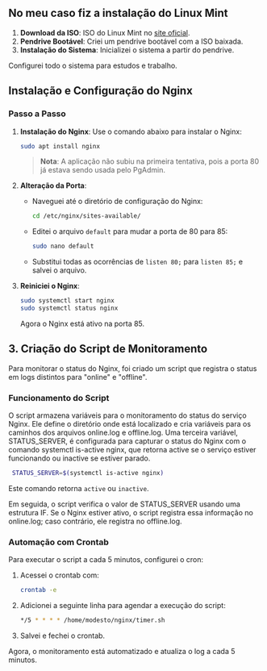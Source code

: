 

## No meu caso fiz a instalação do Linux Mint

1. **Download da ISO**: ISO do Linux Mint no [site oficial](https://linuxmint.com/download.php).
2. **Pendrive Bootável**: Criei um pendrive bootável com a ISO baixada.
3. **Instalação do Sistema**: Inicializei o sistema a partir do pendrive.

Configurei todo o sistema para estudos e trabalho.

## Instalação e Configuração do Nginx

### Passo a Passo

1. **Instalação do Nginx**: Use o comando abaixo para instalar o Nginx:

   ```bash
   sudo apt install nginx
   ```

   > **Nota**: A aplicação não subiu na primeira tentativa, pois a porta 80 já estava sendo usada pelo PgAdmin.

2. **Alteração da Porta**:
   - Naveguei até o diretório de configuração do Nginx:

     ```bash
     cd /etc/nginx/sites-available/
     ```

   - Editei o arquivo `default` para mudar a porta de 80 para 85:

     ```bash
     sudo nano default
     ```

   - Substitui todas as ocorrências de `listen 80;` para `listen 85;` e salvei o arquivo.

3. **Reiniciei o Nginx**:

   ```bash
   sudo systemctl start nginx
   sudo systemctl status nginx
   ```

   Agora o Nginx está ativo na porta 85.

## 3. Criação do Script de Monitoramento

Para monitorar o status do Nginx, foi criado um script que registra o status em logs distintos para "online" e "offline".

### Funcionamento do Script

   O script armazena variáveis para o monitoramento do status do serviço Nginx. Ele define o diretório onde está localizado e cria variáveis para os caminhos dos arquivos online.log e offline.log. Uma terceira variável, STATUS_SERVER, é configurada para capturar o status do Nginx com o comando systemctl is-active nginx, que retorna active se o serviço estiver funcionando ou inactive se estiver parado.

   ```bash
    STATUS_SERVER=$(systemctl is-active nginx)
   ```

   Este comando retorna `active` ou `inactive`.

   Em seguida, o script verifica o valor de STATUS_SERVER usando uma estrutura IF. Se o Nginx estiver ativo, o script registra essa informação no online.log; caso contrário, ele registra no offline.log.

### Automação com Crontab

Para executar o script a cada 5 minutos, configurei o cron:

1. Acessei o crontab com:

   ```bash
   crontab -e
   ```

2. Adicionei a seguinte linha para agendar a execução do script:

   ```bash
   */5 * * * * /home/modesto/nginx/timer.sh
   ```

3. Salvei e fechei o crontab.

Agora, o monitoramento está automatizado e atualiza o log a cada 5 minutos.
